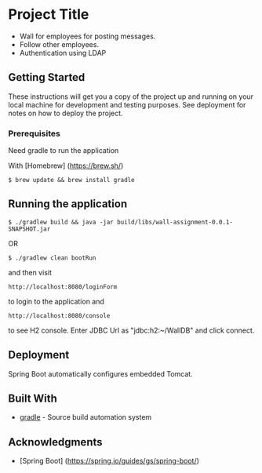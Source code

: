 # Project Title

* Wall for employees for posting messages.
* Follow other employees.
* Authentication using LDAP

## Getting Started

These instructions will get you a copy of the project up and running on your local machine for development and testing purposes. See deployment for notes on how to deploy the project.

### Prerequisites

Need gradle to run the application

With [Homebrew] (https://brew.sh/)

```
$ brew update && brew install gradle
```

## Running the application

```
$ ./gradlew build && java -jar build/libs/wall-assignment-0.0.1-SNAPSHOT.jar
```

OR
```
$ ./gradlew clean bootRun
```
and then visit

```
http://localhost:8080/loginForm
```
to login to the application and 
```
http://localhost:8080/console
```
to see H2 console. Enter JDBC Url as "jdbc:h2:~/WallDB" and click connect.


## Deployment

Spring Boot automatically configures embedded Tomcat.

## Built With

* [gradle](https://gradle.org/) - Source build automation system

## Acknowledgments

* [Spring Boot] (https://spring.io/guides/gs/spring-boot/)
